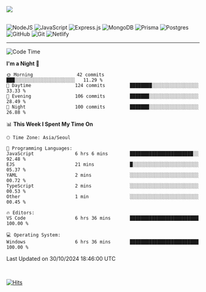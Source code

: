 ![](https://github-readme-stats.vercel.app/api?username=hqnseung&theme=dark&hide_border=false&include_all_commits=true&count_private=true) <br/><br/>

![NodeJS](https://img.shields.io/badge/node.js-6DA55F?style=for-the-badge&logo=node.js&logoColor=white) ![JavaScript](https://img.shields.io/badge/javascript-%23323330.svg?style=for-the-badge&logo=javascript&logoColor=%23F7DF1E) 
![Express.js](https://img.shields.io/badge/express.js-%23404d59.svg?style=for-the-badge&logo=express&logoColor=%2361DAFB) ![MongoDB](https://img.shields.io/badge/MongoDB-%234ea94b.svg?style=for-the-badge&logo=mongodb&logoColor=white) ![Prisma](https://img.shields.io/badge/Prisma-3982CE?style=for-the-badge&logo=Prisma&logoColor=white) ![Postgres](https://img.shields.io/badge/postgres-%23316192.svg?style=for-the-badge&logo=postgresql&logoColor=white)
![GitHub](https://img.shields.io/badge/github-%23121011.svg?style=for-the-badge&logo=github&logoColor=white) ![Git](https://img.shields.io/badge/git-%23F05033.svg?style=for-the-badge&logo=git&logoColor=white) ![Netlify](https://img.shields.io/badge/netlify-%23000000.svg?style=for-the-badge&logo=netlify&logoColor=#00C7B7)  

---

<!--START_SECTION:waka-->
![Code Time](http://img.shields.io/badge/Code%20Time-12%20hrs%2034%20mins-blue)

**I'm a Night 🦉** 

```text
🌞 Morning                42 commits          ███░░░░░░░░░░░░░░░░░░░░░░   11.29 % 
🌆 Daytime                124 commits         ████████░░░░░░░░░░░░░░░░░   33.33 % 
🌃 Evening                106 commits         ███████░░░░░░░░░░░░░░░░░░   28.49 % 
🌙 Night                  100 commits         ███████░░░░░░░░░░░░░░░░░░   26.88 % 
```


📊 **This Week I Spent My Time On** 

```text
🕑︎ Time Zone: Asia/Seoul

💬 Programming Languages: 
JavaScript               6 hrs 6 mins        ███████████████████████░░   92.48 % 
EJS                      21 mins             █░░░░░░░░░░░░░░░░░░░░░░░░   05.37 % 
YAML                     2 mins              ░░░░░░░░░░░░░░░░░░░░░░░░░   00.72 % 
TypeScript               2 mins              ░░░░░░░░░░░░░░░░░░░░░░░░░   00.53 % 
Other                    1 min               ░░░░░░░░░░░░░░░░░░░░░░░░░   00.45 % 

🔥 Editors: 
VS Code                  6 hrs 36 mins       █████████████████████████   100.00 % 

💻 Operating System: 
Windows                  6 hrs 36 mins       █████████████████████████   100.00 % 
```


 Last Updated on 30/10/2024 18:46:00 UTC
<!--END_SECTION:waka-->

<br>

[![Hits](https://hits.seeyoufarm.com/api/count/incr/badge.svg?url=https%3A%2F%2Fgithub.com%2Fhqnseung&count_bg=%2379C83D&title_bg=%23555555&icon=&icon_color=%23E7E7E7&title=hits&edge_flat=false)](https://hits.seeyoufarm.com)
